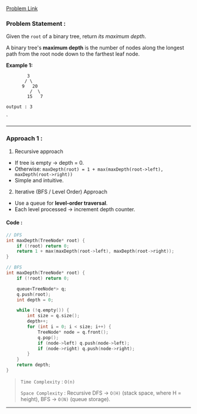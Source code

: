 [Problem Link](https://leetcode.com/problems/maximum-depth-of-binary-tree/description/)
### Problem Statement : 

Given the `root` of a binary tree, return _its maximum depth_.

A binary tree's **maximum depth** is the number of nodes along the longest path from the root node down to the farthest leaf node.

**Example 1:**

```
        3
       / \
      9   20
         /  \
        15   7
        
output : 3

```
`

---
###  Approach 1 :

1. Recursive approach
- If tree is empty -> depth = 0.
-  Otherwise:
    `maxDepth(root) = 1 + max(maxDepth(root->left), maxDepth(root->right))`
- Simple and intuitive.
    

2. Iterative (BFS / Level Order) Approach
- Use a queue for **level-order traversal**.
- Each level processed → increment depth counter.

#### Code :

```cpp
// DFS
int maxDepth(TreeNode* root) {
    if (!root) return 0;
    return 1 + max(maxDepth(root->left), maxDepth(root->right));
}

// BFS
int maxDepth(TreeNode* root) {
    if (!root) return 0;

    queue<TreeNode*> q;
    q.push(root);
    int depth = 0;

    while (!q.empty()) {
        int size = q.size();
        depth++;
        for (int i = 0; i < size; i++) {
            TreeNode* node = q.front();
            q.pop();
            if (node->left) q.push(node->left);
            if (node->right) q.push(node->right);
        }
    }
    return depth;
}
```


> `Time Complexity` : `O(n)`
> 
> `Space Complexity` : Recursive DFS → `O(H)` (stack space, where H = height), BFS → `O(N)` (queue storage).

---

